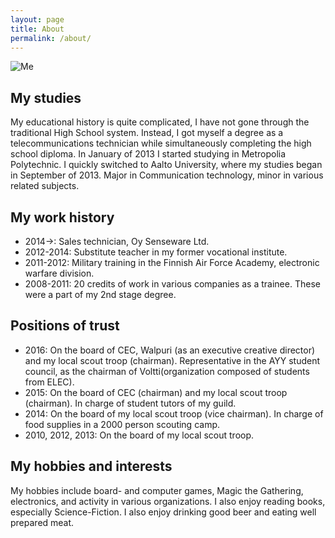 ```yaml
---
layout: page
title: About
permalink: /about/
---
```


![Me]({{site.url}}/img/me2.jpg)

## My studies
My educational history is quite complicated, I have not gone through the traditional High School system. Instead, I got myself a degree as a telecommunications technician while simultaneously completing the high school diploma. In January of 2013 I started studying in Metropolia Polytechnic. I quickly switched to Aalto University, where my studies began in September of 2013. Major in Communication technology, minor in various related subjects.

## My work history

* 2014->: Sales technician, Oy Senseware Ltd.
* 2012-2014: Substitute teacher in my former vocational institute.
* 2011-2012: Military training in the Finnish Air Force Academy, electronic warfare division.
* 2008-2011: 20 credits of work in various companies as a trainee. These were a part of my 2nd stage degree.

## Positions of trust

* 2016: On the board of CEC, Walpuri (as an executive creative director) and my local scout troop (chairman). Representative in the AYY student council, as the chairman of Voltti(organization composed of students from ELEC). 
* 2015: On the board of CEC (chairman) and my local scout troop (chairman). In charge of student tutors of my guild.
* 2014: On the board of my local scout troop (vice chairman). In charge of food supplies in a 2000 person scouting camp.
* 2010, 2012, 2013: On the board of my local scout troop. 

## My hobbies and interests
My hobbies include board- and computer games, Magic the Gathering, electronics, and activity in various organizations. I also enjoy reading books, especially Science-Fiction. I also enjoy drinking good beer and eating well prepared meat. 




